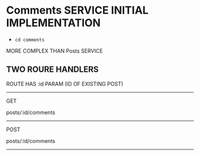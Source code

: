 # Comments SERVICE INITIAL IMPLEMENTATION

- `cd comments`

MORE COMPLEX THAN Posts SERVICE

## TWO ROURE HANDLERS

ROUTE HAS :id PARAM (ID OF EXISTING POST)

***

GET

posts/:id/comments

***

POST

posts/:id/comments

***
